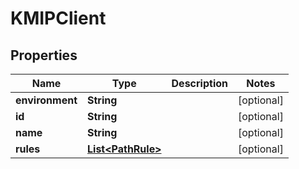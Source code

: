 

# KMIPClient

## Properties

Name | Type | Description | Notes
------------ | ------------- | ------------- | -------------
**environment** | **String** |  |  [optional]
**id** | **String** |  |  [optional]
**name** | **String** |  |  [optional]
**rules** | [**List&lt;PathRule&gt;**](PathRule.md) |  |  [optional]




